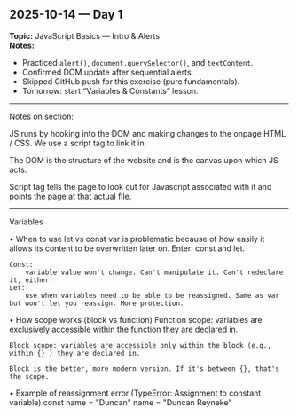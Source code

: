 ## 2025-10-14 — Day 1

**Topic:** JavaScript Basics — Intro & Alerts  
**Notes:**

- Practiced `alert()`, `document.querySelector()`, and `textContent`.
- Confirmed DOM update after sequential alerts.
- Skipped GitHub push for this exercise (pure fundamentals).
- Tomorrow: start “Variables & Constants” lesson.

---

Notes on section:

JS runs by hooking into the DOM and making changes to the onpage HTML / CSS. We use a script tag to link it in.

The DOM is the structure of the website and is the canvas upon which JS acts.

Script tag tells the page to look out for Javascript associated with it and points the page at that actual file.

---

Variables

• When to use let vs const
var is problematic because of how easily it allows its content to be overwritten later on. Enter: const and let.

    Const:
        variable value won't change. Can't manipulate it. Can't redeclare it, either.
    Let:
        use when variables need to be able to be reassigned. Same as var but won't let you reassign. More protection.

• How scope works (block vs function)
Function scope: variables are exclusively accessible within the function they are declared in.

    Block scope: variables are accessible only within the block (e.g., within {} ) they are declared in.

    Block is the better, more modern version. If it's between {}, that's the scope.

• Example of reassignment error (TypeError: Assignment to constant variable)
const name = "Duncan"
name = "Duncan Reyneke"
